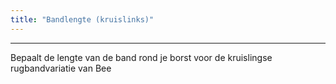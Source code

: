 ```yaml
---
title: "Bandlengte (kruislinks)"
---
```


***

Bepaalt de lengte van de band rond je borst voor de kruislingse rugbandvariatie van Bee




